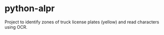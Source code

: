 # python-alpr
Project to identify zones of truck license plates (yellow) and read characters using OCR.
